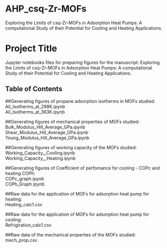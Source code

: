 # AHP_csq-Zr-MOFs
Exploring the Limits of csq-Zr-MOFs in Adsorption Heat Pumps:  A computational Study of their Potential for Cooling and Heating Applications.
# Project Title
Jupyter notebooks files for preparing figures for the manuscript: Exploring the Limits of csq-Zr-MOFs in Adsorption Heat Pumps: 
A computational Study of their Potential for Cooling and Heating Applications.

## Table of Contents

##Generating figures of propane adsorption isotherms in MOFs studied:<BR>
All_Isotherms_at_298K.ipynb <BR>
All_Isotherms_at_363K.ipynb

##Generating figures of mechanical properties of MOFs studied:<BR>
Bulk_Modulus_Hill_Average_GPa.ipynb<BR>
Shear_Modulus_Hill_Average_GPa.ipynb<BR>
Young_Modulus_Hill_Average_GPa.ipynb

##Generating figures of working capacity of the MOFs studied:<BR>
Working_Capacity__Cooling.ipynb<BR>
Working_Capacity__Heating.ipynb

##Generating figures of Coefficient of perfomance for cooling - COPc and heating COPh:<BR>
COPc_graph.ipynb<BR>
COPh_Graph.ipynb

##Raw data for the application of MOFs for adsorption heat pump for heating:<BR>
Heating_calc1.csv

##Raw data for the application of MOFs for adsorption heat pump for cooling:<BR>
Refrigiration_calc1.csv

##Raw data of the mechanical properties of the MOFs studied:<BR>
mech_prop.csv
